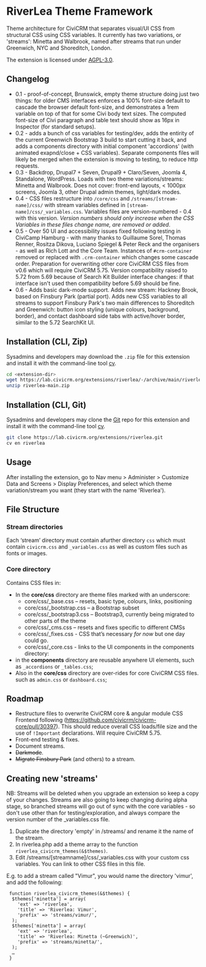# RiverLea Theme Framework

Theme architecture for CiviCRM that separates visual/UI CSS from structural CSS using CSS variables. It currently has two variations, or 'streams': Minetta and Walbrook, named after streams that run under Greenwich, NYC and Shoreditch, London.

The extension is licensed under [AGPL-3.0](LICENSE.txt).

## Changelog

- 0.1 - proof-of-concept, Brunswick, empty theme structure doing just two things: for older CMS interfaces enforces a 100% font-size default to cascade the browser default font-size, and demonstrates a 1rem variable on top of that for some Civi body text sizes. The computed font-size of Civi paragraph and table text should show as 16px in Inspector (for standard setups).
- 0.2 - adds a bunch of css variables for testing/dev, adds the entirity of the current Greenwich Bootstrap 3 build to start cutting it back, and adds a components directory with initial component 'accordions' (with animated exapnd/close + CSS variables). Separate components files will likely be merged when the extension is moving to testing, to reduce http requests.
- 0.3 - Backdrop, Drupal7 + Seven, Drupal9 + Claro/Seven, Joomla 4, Standalone, WordPress. Loads with two theme variations/streams: Minetta and Walbrook. Does not cover: front-end layouts, < 1000px screens, Joomla 3, other Drupal admin themes, light/dark modes. 
- 0.4 - CSS files restructure into `/core/css` and `/streams/[stream-name]/css/` with stream variables defined in `[stream-name]/css/_variables.css`. Variables files are version-numbered - 0.4 with this version. *Version numbers should only increase when the CSS Variables in these files change name, are removed or added*.
- 0.5 - Over 50 UI and accessibility issues fixed following testing in CiviCamp Hamburg - with many thanks to Guillaume Sorel, Thomas Renner, Rositza Dikova, Luciano Spiegel & Peter Reck and the organisers - as well as Rich Lott and the Core Team. Instances of `#crm-container` removed or replaced with `.crm-container` which changes some cascade order. Preparation for overwriting other core CiviCRM CSS files from v0.6 which will require CiviCRM 5.75. Version compatibility raised to 5.72 from 5.69 because of Search Kit Builder interface changes: if that interface isn't used then compatibility before 5.69 should be fine.
- 0.6 - Adds basic dark-mode support. Adds new stream: Hackney Brook, based on Finsbury Park (partial port). Adds new CSS variables to all streams to support Finsbury Park's two main differences to Shoreditch and Greenwich: button icon styling (unique colours, background, border), and contact dashboard side tabs with active/hover border, similar to the 5.72 SearchKit UI.

## Installation (CLI, Zip)

Sysadmins and developers may download the `.zip` file for this extension and
install it with the command-line tool [cv](https://github.com/civicrm/cv).

```bash
cd <extension-dir>
wget https://lab.civicrm.org/extensions/riverlea/-/archive/main/riverlea-main.zip
unzip riverlea-main.zip
```

## Installation (CLI, Git)

Sysadmins and developers may clone the [Git](https://en.wikipedia.org/wiki/Git) repo for this extension and
install it with the command-line tool [cv](https://github.com/civicrm/cv).

```bash
git clone https://lab.civicrm.org/extensions/riverlea.git
cv en riverlea
```

## Usage

After installing the extension, go to Nav menu > Administer > Customize Data and Screens > Display Preferences, and select which theme variation/stream you want (they start with the name 'Riverlea').

## File Structure

### Stream directories
Each ‘stream’ directory must contain afurther directory `css` which must contain `civicrm.css` and `_variables.css` as well as custom files such as fonts or images.

### Core directory

Contains CSS files in:
- In the **core/css** directory are theme files marked with an underscore:
  - core/css/_base.css – resets, basic type, colours, links, positioning
  - core/css/_bootstrap.css – a Bootstrap subset
  - core/css/_bootstrap3.css – Bootstrap3, currently being migrated to other parts of the theme
  - core/css/_cms.css – resets and fixes specific to different CMSs
  - core/css/_fixes.css - CSS that’s necessary *for now* but one day could go.
  - core/css/_core.css - links to the UI components in the components directory:
- in the **components** directory are reusable anywhere UI elements, such as `_accordions` or `_tables.css`; 
- Also in the **core/css** directory are over-rides for core CiviCRM CSS files. such as `admin.css` or `dashboard.css`;

## Roadmap

- Restructure files to overwrite CiviCRM core & angular module CSS Frontend following (https://github.com/civicrm/civicrm-core/pull/30397). This should reduce overall CSS loads/file size and the use of `!Important` declarations. Will require CiviCRM 5.75.
- Front-end testing & fixes.
- Document streams.
- ~~Darkmode~~.
- ~~Migrate Finsbury Park~~ (and others) to a stream.

## Creating new 'streams'

NB: Streams will be deleted when you upgrade an extension so keep a copy of your changes. Streams are also going to keep changing during alpha stage, so branched streams will go out of sync with the core variables - so don't use other than for testing/exploration, and always compare the version number of the _variables.css file.

1. Duplicate the directory 'empty' in /streams/ and rename it the name of the stream.
2. In riverlea.php add a theme array to the function `riverlea_civicrm_themes(&$themes)`.
3. Edit /streams/[streamname]/css/_variables.css with your custom css variables. You can link to other CSS files in this file.

E.g. to add a stream called "Vimur", you would name the directory 'vimur', and add the following:

```
 function riverlea_civicrm_themes(&$themes) {
  $themes['minetta'] = array(
    'ext' => 'riverlea',
    'title' => 'Riverlea: Vimur',
    'prefix' => 'streams/vimur/',
  );
  $themes['minetta'] = array(
    'ext' => 'riverlea',
    'title' => 'Riverlea: Minetta (~Greenwich)',
    'prefix' => 'streams/minetta/',
  );
  … 
 }
```
